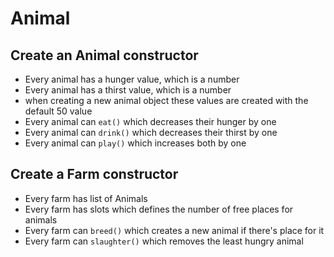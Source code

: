 # Animal

## Create an Animal constructor
 - Every animal has a hunger value, which is a number
 - Every animal has a thirst value, which is a number
 - when creating a new animal object these values are created with the default 50 value
 - Every animal can `eat()` which decreases their hunger by one
 - Every animal can `drink()` which decreases their thirst by one
 - Every animal can `play()` which increases both by one

## Create a Farm constructor
 - Every farm has list of Animals
 - Every farm has slots which defines the number of free places for animals
 - Every farm can `breed()` which creates a new animal if there's place for it
 - Every farm can `slaughter()` which removes the least hungry animal
